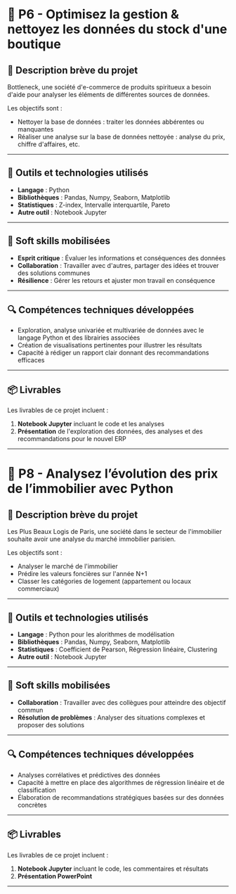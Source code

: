 # 🌟 P6 - Optimisez la gestion & nettoyez les données du stock d'une boutique

## 📝 Description brève du projet
Bottleneck, une société d'e-commerce de produits spiritueux a besoin d'aide pour analyser les éléments de différentes sources de données.

Les objectifs sont :
- Nettoyer la base de données : traiter les données abbérentes ou manquantes
- Réaliser une analyse sur la base de données nettoyée : analyse du prix, chiffre d'affaires, etc.
---
## 🧰 Outils et technologies utilisés
- **Langage** : Python
- **Bibliothèques** : Pandas, Numpy, Seaborn, Matplotlib
- **Statistiques** : Z-index, Intervalle interquartile, Pareto
- **Autre outil** : Notebook Jupyter
---
## 🧠 Soft skills mobilisées
- **Esprit critique** : Évaluer les informations et conséquences des données
- **Collaboration** : Travailler avec d'autres, partager des idées et trouver des solutions communes
- **Résilience** : Gérer les retours et ajuster mon travail en conséquence
---
## 🔍 Compétences techniques développées
- Exploration, analyse univariée et multivariée de données avec le langage Python et des librairies associées
- Création de visualisations pertinentes pour illustrer les résultats
- Capacité à rédiger un rapport clair donnant des recommandations efficaces
---
## 📦 Livrables
Les livrables de ce projet incluent :
1. **Notebook Jupyter** incluant le code et les analyses
2. **Présentation** de l'exploration des données, des analyses et des recommandations pour le nouvel ERP
---

# 🌟 P8 - Analysez l’évolution des prix de l’immobilier avec Python

## 📝 Description brève du projet
Les Plus Beaux Logis de Paris, une société dans le secteur de l'immobilier souhaite avoir une analyse du marché immobilier parisien.

Les objectifs sont :
- Analyser le marché de l'immobilier
- Prédire les valeurs foncières sur l'année N+1
- Classer les catégories de logement (appartement ou locaux commerciaux)
---
## 🧰 Outils et technologies utilisés
- **Langage** : Python pour les alorithmes de modélisation
- **Bibliothèques** : Pandas, Numpy, Seaborn, Matplotlib
- **Statistiques** : Coefficient de Pearson, Régression linéaire, Clustering
- **Autre outil** : Notebook Jupyter
---
## 🧠 Soft skills mobilisées
- **Collaboration** : Travailler avec des collègues pour atteindre des objectif commun
- **Résolution de problèmes** : Analyser des situations complexes et proposer des solutions
---
## 🔍 Compétences techniques développées
- Analyses corrélatives et prédictives des données
- Capacité à mettre en place des algorithmes de régression linéaire et de classification
- Élaboration de recommandations stratégiques basées sur des données concrètes
---
## 📦 Livrables
Les livrables de ce projet incluent :
1. **Notebook Jupyter** incluant le code, les commentaires et résultats
2. **Présentation PowerPoint**
---

